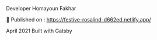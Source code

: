 
Developer Homayoun Fakhar

🧐 
Published on :
https://festive-rosalind-d662ed.netlify.app/

April 2021
Built with Gatsby